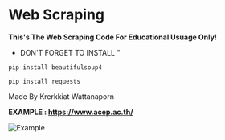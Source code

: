 # Web Scraping

**This's The Web Scraping Code For Educational Usuage Only!**


- DON'T FORGET TO INSTALL "

```
pip install beautifulsoup4
```

```
pip install requests
```
Made By Krerkkiat Wattanaporn

**EXAMPLE : https://www.acep.ac.th/**

![Example](https://user-images.githubusercontent.com/105172693/178407659-38231ce3-e7d3-4906-a14c-43112603b575.png)
